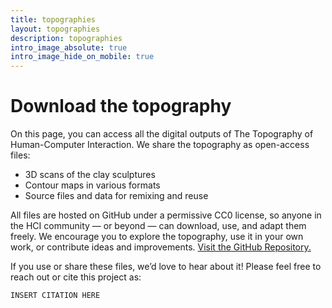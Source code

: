 ```yaml
---
title: topographies
layout: topographies
description: topographies
intro_image_absolute: true
intro_image_hide_on_mobile: true
---
```


# Download the topography

On this page, you can access all the digital outputs of The Topography of Human-Computer Interaction. We share the topography as open-access files:
- 3D scans of the clay sculptures
- Contour maps in various formats
- Source files and data for remixing and reuse

All files are hosted on GitHub under a permissive CC0 license, so anyone in the HCI community — or beyond — can download, use, and adapt them freely. We encourage you to explore the topography, use it in your own work, or contribute ideas and improvements. [Visit the GitHub Repository.]({{site.data.download.github_repository}})

If you use or share these files, we’d love to hear about it! Please feel free to reach out or cite this project as:
```
INSERT CITATION HERE
```